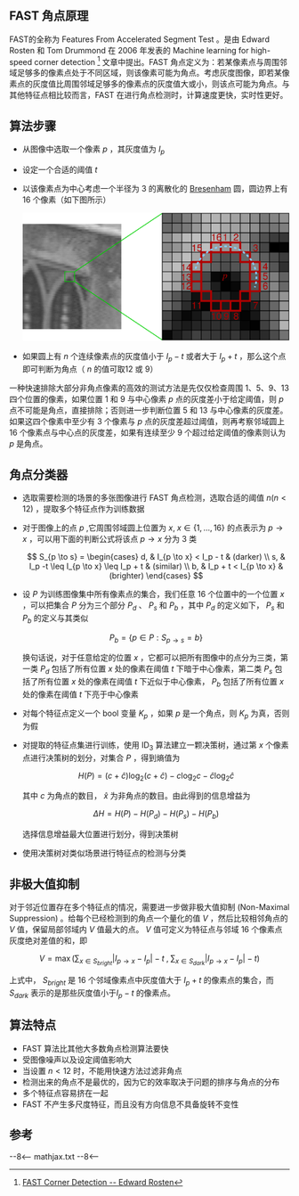## FAST 角点原理

FAST的全称为 Features From Accelerated Segment Test 。是由 Edward Rosten 和 Tom Drummond 在 2006 年发表的  Machine learning for high-speed corner detection [^1]  文章中提出。FAST 角点定义为：若某像素点与周围邻域足够多的像素点处于不同区域，则该像素可能为角点。考虑灰度图像，即若某像素点的灰度值比周围邻域足够多的像素点的灰度值大或小，则该点可能为角点。与其他特征点相比较而言，FAST 在进行角点检测时，计算速度更快，实时性更好。



## 算法步骤

- 从图像中选取一个像素 $p$ ，其灰度值为 $I_p$ 

- 设定一个合适的阈值 $t$ 

- 以该像素点为中心考虑一个半径为 3 的离散化的 [Bresenham](https://en.wikipedia.org/wiki/Bresenham%27s_line_algorithm) 圆，圆边界上有 16 个像素（如下图所示）

    ![FAST Corner](image/FAST_corner.png)

- 如果圆上有 $n$ 个连续像素点的灰度值小于 $I_p-t$ 或者大于 $I_p+t$ ，那么这个点即可判断为角点（ $n$ 的值可取12 或 9）

一种快速排除大部分非角点像素的高效的测试方法是先仅仅检查周围 1、5、9、13 四个位置的像素，如果位置 1 和 9 与中心像素 $p$ 点的灰度差小于给定阈值，则 $p$ 点不可能是角点，直接排除；否则进一步判断位置 5 和 13 与中心像素的灰度差。如果这四个像素中至少有 3 个像素与 $p$ 点的灰度差超过阈值，则再考察邻域圆上 16 个像素点与中心点的灰度差，如果有连续至少 9 个超过给定阈值的像素则认为 $p$ 是角点。



## 角点分类器

- 选取需要检测的场景的多张图像进行 FAST 角点检测，选取合适的阈值 $n(n<12)$ ，提取多个特征点作为训练数据

- 对于图像上的点 $p$ ,它周围邻域圆上位置为 $x, \; x \in \{1, \dotsc, 16\}$ 的点表示为 $p \to x$ ，可以用下面的判断公式将该点 $p \to x$ 分为 3 类
  
    $$
  S_{p \to s} = 
  	\begin{cases}
  		d, & I_{p \to x} < I_p - t & (darker) \\
  		s, & I_p -t \leq I_{p \to x} \leq I_p + t & (similar) \\
  		b, & I_p + t < I_{p \to x} &(brighter)
  	\end{cases}
  $$
  
- 设 $P$ 为训练图像集中所有像素点的集合，我们任意 16 个位置中的一个位置 $x$ ，可以把集合 $P$ 分为三个部分 $P_d$ 、 $P_s$ 和 $P_b$ ，其中 $P_d$ 的定义如下， $P_s$ 和 $P_b$ 的定义与其类似
  
    $$
    P_b = \{ p \in P : S_{p \to s} = b \}
    $$
    
    换句话说，对于任意给定的位置 $x$ ，它都可以把所有图像中的点分为三类，第一类 $P_d$ 包括了所有位置 $x$ 处的像素在阈值 $t$ 下暗于中心像素，第二类 $P_s$ 包括了所有位置 $x$ 处的像素在阈值 $t$ 下近似于中心像素， $P_b$ 包括了所有位置 $x$ 处的像素在阈值 $t$ 下亮于中心像素

- 对每个特征点定义一个 bool 变量 $K_p$ ，如果 $p$ 是一个角点，则 $K_p$ 为真，否则为假

- 对提取的特征点集进行训练，使用 $\mathrm{ID}_3$ 算法建立一颗决策树，通过第 $x$ 个像素点进行决策树的划分，对集合 $P$ ，得到熵值为
  
    $$
    H(P) = (c+\hat{c}) \log_2(c+\hat{c}) - c \log_2 c - \hat{c} \log_2 \hat{c}
    $$
    
    其中 $c$ 为角点的数目， $\hat{x}$ 为非角点的数目。由此得到的信息增益为
    
    $$
    \Delta H = H(P)-H(P_d)-H(P_s)-H(P_b)
    $$
    
    选择信息增益最大位置进行划分，得到决策树

- 使用决策树对类似场景进行特征点的检测与分类



## 非极大值抑制

对于邻近位置存在多个特征点的情况，需要进一步做非极大值抑制 (Non-Maximal Suppression) 。给每个已经检测到的角点一个量化的值 $V$ ，然后比较相邻角点的 $V$ 值，保留局部邻域内 $V$ 值最大的点。 $V$ 值可定义为特征点与邻域 16 个像素点灰度绝对差值的和，即

$$
V = \max \left( \sum_{x \in S_{bright}} \left| I_{p\to x} - I_p \right| - t \;,\; \sum_{x \in S_{dark}} \left| I_{p\to x} - I_p \right| - t \right)
$$

上式中， $S_{bright}$ 是 16 个邻域像素点中灰度值大于 $I_p + t$ 的像素点的集合，而 $S_{dark}$ 表示的是那些灰度值小于$I_p - t$ 的像素点。



## 算法特点

- FAST 算法比其他大多数角点检测算法要快
- 受图像噪声以及设定阈值影响大
- 当设置 $n<12$ 时，不能用快速方法过滤非角点
- 检测出来的角点不是最优的，因为它的效率取决于问题的排序与角点的分布
- 多个特征点容易挤在一起
- FAST 不产生多尺度特征，而且没有方向信息不具备旋转不变性









## 参考

[^1]: [FAST Corner Detection -- Edward Rosten](http://www.edwardrosten.com/work/fast.html) 

[^2]: [思维之际博客：FAST特征点检测](https://www.cnblogs.com/ronny/p/4078710.html) 

[^3]:  Senit_Co 博客：[图像特征之FAST角点检测](https://senitco.github.io/2017/06/30/image-feature-fast/) 



--8<--
mathjax.txt
--8<--
